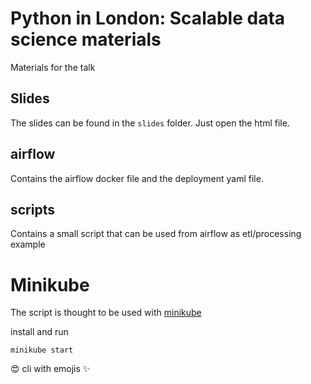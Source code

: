 # Python in London: Scalable data science materials

Materials for the talk

## Slides

The slides can be found in the `slides` folder. Just open the html file.

## airflow
Contains the airflow docker file and the deployment yaml file. 

## scripts 
Contains a small script that can be used from airflow as etl/processing example

# Minikube

The script is thought to be used with [minikube](https://github.com/kubernetes/minikube)

install and run
```
minikube start
```
😍 cli with emojis ✨
